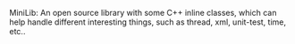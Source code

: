 MiniLib: An open source library with some C++ inline classes, which can help handle different interesting things, such as thread, xml, unit-test, time, etc..